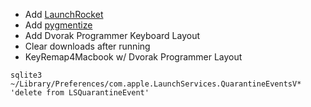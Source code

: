 * Add [LaunchRocket](https://github.com/jimbojsb/launchrocket)
* Add [pygmentize](http://rubygems.org/gems/pygmentize)
* Add Dvorak Programmer Keyboard Layout
* Clear downloads after running
* KeyRemap4Macbook w/ Dvorak Programmer Layout

```
sqlite3 ~/Library/Preferences/com.apple.LaunchServices.QuarantineEventsV* 'delete from LSQuarantineEvent'
```
